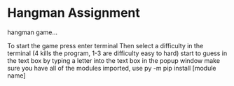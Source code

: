 # Hangman Assignment
hangman game...

To start the game press enter terminal
Then select a difficulty in the terminal (4 kills the program, 1-3 are difficulty easy to hard)
start to guess in the text box by typing a letter into the text box in the popup window
make sure you have all of the modules imported, use py -m pip install [module name]
